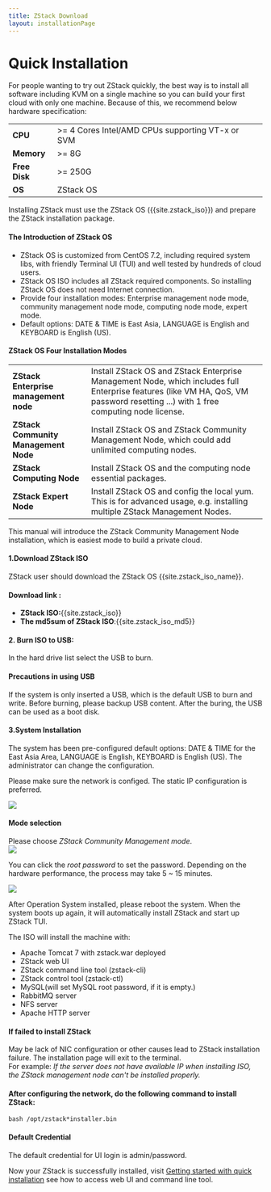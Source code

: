```yaml
---
title: ZStack Download
layout: installationPage
---
```


<h1 id="quickInstallation">Quick Installation</h1>

For people wanting to try out ZStack quickly, the best way is to install all software including KVM on a single machine so
you can build your first cloud with only one machine. Because of this, we recommend below hardware specification:

<table class="table table-striped table-bordered">
  <tr>
    <td><b>CPU</b></td>
    <td>>= 4 Cores Intel/AMD CPUs supporting VT-x or SVM</td>
  </tr>
  <tr>
    <td><b>Memory</b></td>
    <td>>= 8G</td>
  </tr>
  <tr>
    <td><b>Free Disk</b></td>
    <td>>= 250G</td>
  </tr>
  <tr>
    <td><b>OS</b></td>
    <td>ZStack OS</td>
  </tr>
</table>


Installing ZStack must use the ZStack OS ({{site.zstack_iso}}) and prepare the ZStack installation package.
<div class="bs-callout bs-callout-info">
  <h4>The Introduction of ZStack OS</h4>
  <ul>
    <li>ZStack OS is customized from CentOS 7.2, including required system libs, with friendly Terminal UI (TUI) and well tested by hundreds of cloud users.</li>
    <li>ZStack OS ISO includes all ZStack required components. So installing ZStack OS does not need Internet connection. </li>
    <li>Provide four installation modes: Enterprise management node mode, community management node mode, computing node mode, expert mode. </li>
    <li>Default options: DATE & TIME is East Asia, LANGUAGE is English and KEYBOARD is English (US). </li>

  </ul>

  <h4>ZStack OS Four Installation Modes</h4>
  
  <table class="table table-striped table-bordered">
    <tr>
      <td><b>ZStack Enterprise management node</b></td>
      <td>Install ZStack OS and ZStack Enterprise Management Node, which includes full Enterprise features (like VM HA, QoS, VM password resetting ...) with 1 free computing node license.</td>
    </tr>
    <tr>
      <td><b>ZStack Community Management Node</b></td>
      <td>Install ZStack OS and ZStack Community Management Node, which could add unlimited computing nodes.</td>
    </tr>
    <tr>
      <td><b>ZStack Computing Node</b></td>
      <td>Install ZStack OS and the computing node essential packages.</td>
    </tr>
    <tr>
      <td><b>ZStack Expert Node</b></td>
      <td>Install ZStack OS and config the local yum. This is for advanced usage, e.g. installing multiple ZStack Management Nodes.</td>
    </tr>
  </table>
</div>

This manual will introduce the ZStack Community Management Node installation, which is easiest mode to build a private cloud. 

#### 1.Download ZStack ISO

ZStack user should download the ZStack OS {{site.zstack_iso_name}}.<br>
 
#### Download link :
<ul>
  <li><b>ZStack ISO:</b>{{site.zstack_iso}}</li>
  <li><b>The md5sum of ZStack ISO</b>:{{site.zstack_iso_md5}}</li>
</ul>

#### 2. Burn ISO to USB:

In the hard drive list select the USB to burn.

<div class="bs-callout bs-callout-warning">
  <h4>Precautions in using USB</h4>
  If the system is only inserted a USB, which is the default USB to burn and write. Before burning, please backup USB content.
  After the buring, the USB can be used as a boot disk.
</div>

#### 3.System Installation

The system has been pre-configured default options: DATE & TIME for the East Asia Area, LANGUAGE is English, KEYBOARD is English (US). The administrator can change the configuration.
  
Please make sure the network is configed. The static IP configuration is preferred.

<img src="../images/Quick_Installation1.png" class="center-img img-responsive">

<div class="bs-callout bs-callout-info">
  <h4>Mode selection</h4>
  Please choose <i>ZStack Community Management mode</i>.
</div>

<img src="../images/Quick_Installation2.PNG" class="center-img img-responsive">

You can click the <i>root password</i> to set the password.
Depending on the hardware performance, the process may take 5 ~ 15 minutes.

<img src="../images/Quick_Installation3.PNG" class="center-img img-responsive">

After Operation System installed, please reboot the system. When the system boots up again, it will automatically install ZStack and start up ZStack TUI.

The ISO will install the machine with:

* Apache Tomcat 7 with zstack.war deployed
* ZStack web UI
* ZStack command line tool (zstack-cli)
* ZStack control tool (zstack-ctl)
* MySQL(will set MySQL root password, if it is empty.)
* RabbitMQ server
* NFS server
* Apache HTTP server

<div class="bs-callout bs-callout-warning">
  <h4>If failed to install ZStack</h4>
  May be lack of NIC configuration or other causes lead to ZStack installation failure. The installation page will exit to the terminal.<br>
  For example: <i>If the server does not have available IP when installing ISO, the ZStack management node can't be installed properly.</i>
  <div class="bs-callout bs-callout-success">
    <h4>After configuring the network, do the following command to install ZStack:</h4>
      <pre><code>bash /opt/zstack*installer.bin</code></pre>
  </div>
</div>

<div class="bs-callout bs-callout-info">
  <h4>Default Credential</h4>

  The default credential for UI login is admin/password.
</div>

Now your ZStack is successfully installed, visit [Getting started with quick installation](../documentation/getstart-quick.html) see how to access web UI and command line tool.
